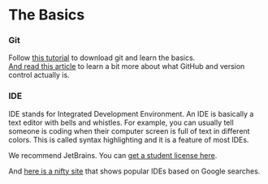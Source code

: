 # The Basics

### Git
Follow [this tutorial](https://product.hubspot.com/blog/git-and-github-tutorial-for-beginners) to download git and learn the basics.  
[And read this article](https://kinsta.com/knowledgebase/what-is-github/) to learn a bit more about what GitHub and version control actually is.

### IDE
IDE stands for Integrated Development Environment. An IDE is basically a text editor with bells and whistles.
For example, you can usually tell someone is coding when their computer screen is full of text in different colors.
This is called syntax highlighting and it is a feature of most IDEs.

We recommend JetBrains. You can [get a student license here](https://www.jetbrains.com/shop/eform/students).

And [here is a nifty site](https://pypl.github.io/IDE.html) that shows popular IDEs based on Google searches.
